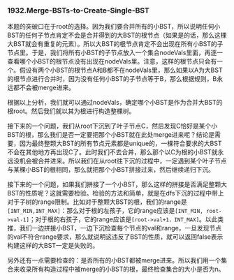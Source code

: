 ### 1932.Merge-BSTs-to-Create-Single-BST

本题的突破口在于root的选择。因为我们要合并所有的小BST，所以说明任何小BST的任何子节点肯定不会是合并得到的大BST的根节点（如果是的话，那么这棵大BST就会有重复的元素）。所以大BST的根节点肯定不会出现在所有小BST的子节点里。于是，我们将所有小BST的子节点放入一个集合nodeVals里面，再逐一查看哪个小BST的根节点没有出现在nodeVals里。注意，这样的根节点只会有一个。假设有两个小BST的根节点A和B都不在nodeVals里，那么如果以A为大BST的根节点进行合并时，因为没有任何小BST的子节点等于B，那么根据规则，B永远都不会被merge进来。

根据以上分析，我们就可以通过nodeVals，确定哪个小BST是作为合并大BST的根root。然后我们就以其为根进行构造整棵树。

接下来的一个问题，我们从root下沉到了叶子节点C，然后发现C恰好是某个小BST的根，那么我们是否一定要把那个小BST就在此处merge进来呢？结论是需要，因为最终整颗大BST的所有节点元素都是unique的，一棵符合要求的大BST不会在其他地方再出现C了。此时我们不去合并，那么那个以C为根的小BST就永远没机会被合并进来。所以我们在从root往下沉的过程中，一定遇到某个叶子节点与某棵小BST的根相同，那么就把那个小BST拼接过来，然后继续递归下沉。

接下来的一个问题，如果我们拼接了一个小BST，那么这样的拼接是否满足整颗大BST的性质呢？这就需要检验。检验的方法和简单，就是在dfs下沉的过程中带上对于子树的range限制。比如对于整颗大BST的根，我们的range是```[INT_MIN,INT_MAX]```：那么对于根的左孩子，它的range应该是```[INT_MIN, root->val-1]```；对于根的右孩子，它的range应该是```[root->val+1，INT_MAX]```。以此类推，我们一边拼接小BST，一边下沉检查每个节点的val和range，一旦发现节点的val不符合range要求，那么就说明这违反了BST的性质，就可以返回false表示构建这样的大BST一定是失败的。

另外还有一点需要检查的：是否所有的小BST都被merge进来。所以我们用一个集合来收录所有构造过程中被merge的小BST的根，最终检查集合的大小是否为n。
